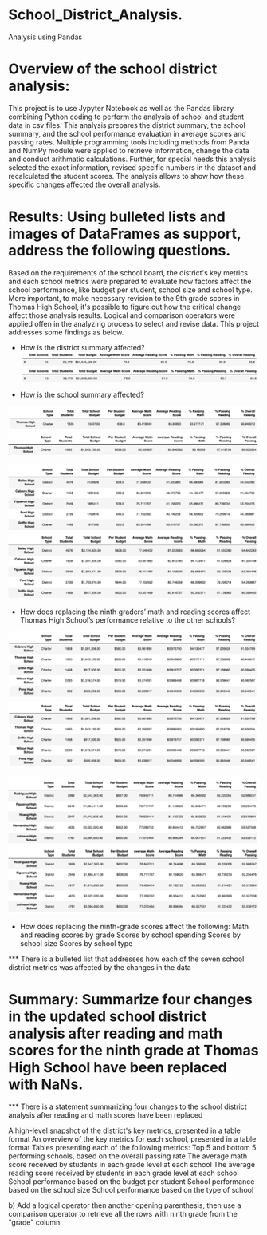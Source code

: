 # School_District_Analysis.
Analysis using Pandas

# Overview of the school district analysis: 
This project is to use Jypyter Notebook as well as the Pandas library combining Python coding to perform the analysis of school and student data in csv files. This analysis prepares the district summary, the school summary, and the school performance evaluation in average scores and passing rates. Multiple programming tools including methods from Panda and NumPy module were applied to retrieve information, change the data and conduct arithmatic calculations. Further, for special needs this analysis selected the exact information, revised specific numbers in the dataset and recalculated the student scores. The analysis allows to show how these specific changes affected the overall analysis.

# Results: Using bulleted lists and images of DataFrames as support, address the following questions.
Based on the requirements of the school board, the district's key metrics and each school metrics were prepared to evaluate how factors affect the school performance, like budget per student, school size and school type. More important, to make necessary revision to the 9th grade scores in Thomas High School, it's possible to figure out how the critical change affect those analysis results. Logical and comparison operators were applied offen in the analyzing process to select and revise data. This project addresses some findings as below.

- How is the district summary affected?
![district_ori](https://github.com/hankai26/School_District_Analysis/blob/main/Resources/district_original.png)
![district_challenge](https://github.com/hankai26/School_District_Analysis/blob/main/Resources/district_challenge.png)

- How is the school summary affected?

![school_sum_THS_ori](https://github.com/hankai26/School_District_Analysis/blob/main/Resources/school_sum_THS_original.png)
![school_sum_THS_challenge](https://github.com/hankai26/School_District_Analysis/blob/main/Resources/school_sum_THS_challenge.png)

![school_sum_first5_ori](https://github.com/hankai26/School_District_Analysis/blob/main/Resources/school_sum_first5_original.png)
![school_sum_first5_challenge](https://github.com/hankai26/School_District_Analysis/blob/main/Resources/school_sum_first5_challenge.png)

- How does replacing the ninth graders’ math and reading scores affect Thomas High School’s performance relative to the other schools?

![Top_ori](https://github.com/hankai26/School_District_Analysis/blob/main/Resources/TopSchools_original.png)
![Top_challenge](https://github.com/hankai26/School_District_Analysis/blob/main/Resources/TopSchools_challenge.png)

![BottomSchools_ori](https://github.com/hankai26/School_District_Analysis/blob/main/Resources/BottomSchools_original.png)
![BottomSchools_challenge](https://github.com/hankai26/School_District_Analysis/blob/main/Resources/BottomSchools_challenge.png)


- How does replacing the ninth-grade scores affect the following:
    Math and reading scores by grade
    Scores by school spending
    Scores by school size
    Scores by school type

*** There is a bulleted list that addresses how each of the seven school district metrics was affected by the changes in the data 


# Summary: Summarize four changes in the updated school district analysis after reading and math scores for the ninth grade at Thomas High School have been replaced with NaNs.
*** There is a statement summarizing four changes to the school district analysis after reading and math scores have been replaced 




A high-level snapshot of the district's key metrics, presented in a table format
An overview of the key metrics for each school, presented in a table format
Tables presenting each of the following metrics:
Top 5 and bottom 5 performing schools, based on the overall passing rate
The average math score received by students in each grade level at each school
The average reading score received by students in each grade level at each school
School performance based on the budget per student
School performance based on the school size 
School performance based on the type of school


b) Add a logical operator then another opening parenthesis, then use a comparison operator to retrieve all the rows with ninth grade from the "grade" column 